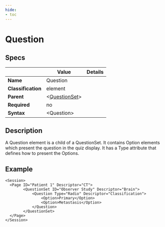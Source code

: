 ```yaml
---
hide:
- toc
---
```

# Question

## Specs

| |Value|Details|
|---|---|---|
| **Name** | Question |  |
| **Classification** | element ||
| **Parent** | <[QuestionSet](../index.md)\> ||
| **Required** | no ||
| **Syntax** | <Question\>||


## Description

A Question element is a child of a QuestionSet. It contains Option elements which present the question in the quiz display.
It has a Type attribute that defines how to present the Options.



## Example

```
<Session>
  <Page ID="Patient 1" Descriptor="CT">
		<QuestionSet ID="Observer Study" Descriptor="Brain">
			<Question Type="Radio" Descriptor="Classification">
				<Option>Primary</Option> 
				<Option>Metastasis</Option>
			</Question>
		</QuestionSet>
  </Page>
</Session>
```
